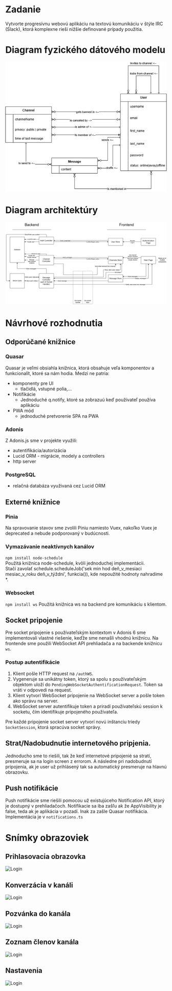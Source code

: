 # Zadanie
Vytvorte progresívnu webovú aplikáciu na textovú komunikáciu v štýle IRC (Slack), ktorá komplexne rieši nižšie definované prípady použitia.
# Diagram fyzického dátového modelu
![Diagram fyzického dátového modelu](./final_uml.png)
# Diagram architektúry
![Diagram architektúry](./archictecture_diagram.png)
# Návrhové rozhodnutia
## Odporúčané knižnice
### Quasar
Quasar je veľmi obsiahla knižnica, ktorá obsahuje veľa komponentov a funkcionalít, ktoré sa nám hodia. Medzi ne patria:
* komponenty pre UI
  * tlačidlá, vstupné polia,...
* Notifikácie
  * Jednoduché q.notify, ktoré sa zobrazuú keď používateľ používa aplikáciu
* PWA mód
  * jednoduché pretvorenie SPA na PWA
### Adonis
Z Adonis.js sme v projekte využili:
* autentifikácia/autorizácia
* Lucid ORM - migrácie, modely a controllers
* http server
### PostgreSQL
* relačná databáza využivaná cez Lucid ORM
## Externé knižnice
### Pinia
Na spravovanie stavov sme zvolili Piniu namiesto Vuex, nakoľko Vuex je deprecated a nebude podporovaný v budúcnosti.
### Vymazávanie neaktívnych kanálov
```npm install node-schedule```  
Použitá knižnica node-schedule, kvôli jednoduchej implementácii.  
Stačí zavolať schedule.scheduleJob('sek min hod deň_v_mesiaci mesiac_v_roku deň_v_týždni', funkcia()), kde nepoužité hodnoty nahradíme *.

### Websocket
```npm install ws```
Použitá knižnica ws na backend pre komunikáciu s klientom.
## Socket pripojenie
Pre socket pripojenie s používateľským kontextom v Adonis 6 sme implementovali vlastné riešenie, keďže sme nenašli vhodnú knižnicu. Na frontende sme použili WebSocket API prehliadača a na backende knižnicu `ws`.

### Postup autentifikácie
1. Klient pošle HTTP request na `/authWS`.
2. Vygeneruje sa unikátny token, ktorý sa spolu s používateľským objektom uloží do `PendingWebSocketAuthentificationRequest`. Token sa vráti v odpovedi na request.
3. Klient vytvorí WebSocket pripojenie na WebSocket server a pošle token ako správu na server.
4. WebSocket server autentifikuje token a priradí používateľskú session k socketu, čím identifikuje pripojeného používateľa.

Pre každé pripojenie socket server vytvorí novú inštanciu triedy `SocketSession`, ktorá spracúva socket správy.

## Strat/Nadobudnutie internetového pripjenia.
Jednoducho sme to riešili, tak že keď internetové pripojenié sa stratí, presmeruje sa na login screen z errorom. A následne pri nadobudnutí pripojenia, ak je user už prihlásený tak sa automatický presmeruje na hlavnú obrazovku.

## Push notifikácie
Push notifikácie sme riešili pomocou už existujúceho Notification API, ktorý je dostupný v prehliadačoch. Notifikacie sa iba zašľu ak že AppVisibility je false, teda ak je aplikácia v pozadí. Inak za zašle Quasar notifikácia. Implementácia je v `notifications.ts` 



 
# Snímky obrazoviek
## Prihlasovacia obrazovka
![Login](./screenshots/login.png)
## Konverzácia v kanáli
![Login](./screenshots/chatting.png)
## Pozvánka do kanála
![Login](./screenshots/invite.png)
## Zoznam členov kanála
![Login](./screenshots/members.png)
## Nastavenia
![Login](./screenshots/settings.png)

